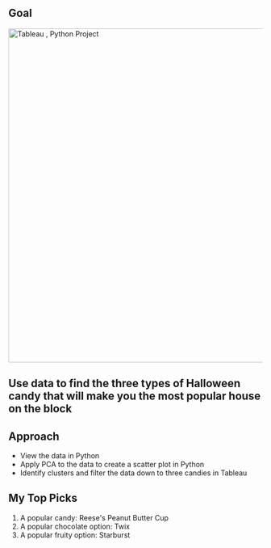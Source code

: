 ## Goal
<img width="661" alt="Tableau , Python Project" src="https://github.com/user-attachments/assets/69fe78e6-2a65-4829-a783-154d08b39f6b">

## Use data to find the three types of Halloween candy that will make you the most popular house on the block

## Approach
* View the data in Python
* Apply PCA to the data to create a scatter plot in Python
* Identify clusters and filter the data down to three candies in Tableau
## My Top Picks
1. A popular candy: Reese's Peanut Butter Cup
2. A popular chocolate option: Twix
3. A popular fruity option: Starburst
